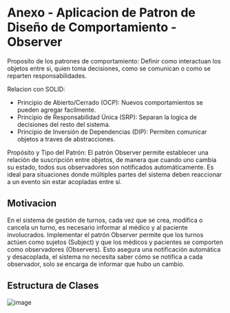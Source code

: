 # Anexo - Aplicacion de Patron de Diseño de Comportamiento - Observer

Proposito de los patrones de comportamiento: Definir como interactuan los objetos entre si, quien toma decisiones, como se comunican o como se reparten responsabilidades.

Relacion con SOLID:
* Principio de Abierto/Cerrado (OCP): Nuevos comportamientos se pueden agregar facilmente.
* Principio de Responsabilidad Única (SRP): Separan la logica de decisiones del resto del sistema.
* Principio de Inversión de Dependencias (DIP): Permiten comunicar objetos a traves de abstracciones.

Propósito  y  Tipo  del  Patrón:  El patrón Observer permite establecer una relación de suscripción entre objetos, de manera que cuando uno cambia su estado, todos sus observadores son notificados automáticamente. Es ideal para situaciones donde múltiples partes del sistema deben reaccionar a un evento sin estar acopladas entre sí.

## Motivacion
En el sistema de gestión de turnos, cada vez que se crea, modifica o cancela un turno, es necesario informar al médico y al paciente involucrados. Implementar el patrón Observer permite que los turnos actúen como sujetos (Subject) y que los médicos y pacientes se comporten como observadores (Observers). Esto asegura una notificación automática y desacoplada, el sistema no necesita saber cómo se notifica a cada observador, solo se encarga de informar que hubo un cambio.

## Estructura de Clases
![image](https://github.com/user-attachments/assets/36bfa410-31cd-42e1-96e0-90925099e8d7)

